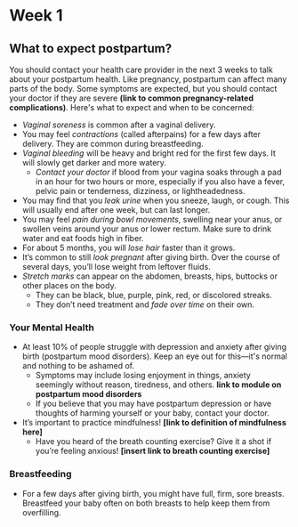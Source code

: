 # Week 1
## What to expect postpartum?
You should contact your health care provider in the next 3 weeks to talk about your postpartum health. Like pregnancy, postpartum can affect many parts of the body. Some symptoms are expected, but you should contact your doctor if they are severe **(link to common pregnancy-related complications)**. Here's what to expect and when to be concerned:
- *Vaginal soreness* is common after a vaginal delivery.
- You may feel *contractions* (called afterpains) for a few days after delivery. They are common during breastfeeding. 
- *Vaginal bleeding* will be heavy and bright red for the first few days. It will slowly get darker and more watery.
    - *Contact your doctor* if blood from your vagina soaks through a pad in an hour for two hours or more, especially if you also have a fever, pelvic pain or tenderness, dizziness, or lightheadedness.
- You may find that you *leak urine* when you sneeze, laugh, or cough. This will usually end after one week, but can last longer.
- You may feel *pain during bowl movements*, swelling near your anus, or swollen veins around your anus or lower rectum. Make sure to drink water and eat foods high in fiber.
- For about 5 months, you will *lose hair* faster than it grows.
- It’s common to still *look pregnant* after giving birth. Over the course of several days, you’ll lose weight from leftover fluids.
- *Stretch marks* can appear on the abdomen, breasts, hips, buttocks or other places on the body.
    - They can be black, blue, purple, pink, red, or discolored streaks.
    - They don’t need treatment and *fade over time* on their own.

### Your Mental Health
- At least 10% of people struggle with depression and anxiety after giving birth (postpartum mood disorders). Keep an eye out for this—it's normal and nothing to be ashamed of. 
    - Symptoms may include losing enjoyment in things, anxiety seemingly without reason, tiredness, and others. **link to module on postpartum mood disorders**
    - If you believe that you may have postpartum depression or have thoughts of harming yourself or your baby, contact your doctor.
- It’s important to practice mindfulness! **[link to definition of mindfulness here]**
    - Have you heard of the breath counting exercise? Give it a shot if you’re feeling anxious! **[insert link to breath counting exercise]**

### Breastfeeding 
- For a few days after giving birth, you might have full, firm, sore breasts. Breastfeed your baby often on both breasts to help keep them from overfilling. 
